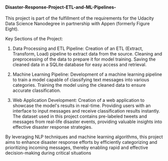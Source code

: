 #### Disaster-Response-Project-ETL-and-ML-Pipelines-
This project is part of the fulfillment of the requirements for the Udacity Data Science Nanodegree in partnership with Appen (formerly Figure Eight).

Key Sections of the Project:

1. Data Processing and ETL Pipeline:
Creation of an ETL (Extract, Transform, Load) pipeline to extract data from the source.
Cleaning and preprocessing of the data to prepare it for model training.
Saving the cleaned data in a SQLite database for easy access and retrieval.

2. Machine Learning Pipeline:
Development of a machine learning pipeline to train a model capable of classifying text messages into various categories.
Training the model using the cleaned data to ensure accurate classification.

3. Web Application Development:
Creation of a web application to showcase the model's results in real-time.
Providing users with an interface to input messages and receive classification results instantly.
The dataset used in this project contains pre-labeled tweets and messages from real-life disaster events, providing valuable insights into effective disaster response strategies.

By leveraging NLP techniques and machine learning algorithms, this project aims to enhance disaster response efforts by efficiently categorizing and prioritizing incoming messages, thereby enabling rapid and effective decision-making during critical situations
